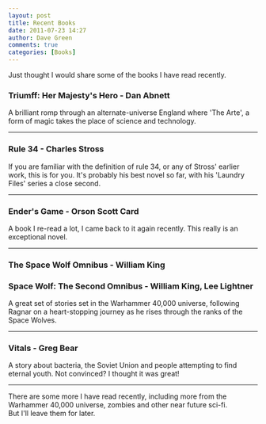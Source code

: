 ```yaml
---
layout: post
title: Recent Books
date: 2011-07-23 14:27
author: Dave Green
comments: true
categories: [Books]
---
```

Just thought I would share some of the books I have read recently.

### Triumff: Her Majesty's Hero - Dan Abnett

A brilliant romp through an alternate-universe England where 'The Arte', a form of magic takes the place of science and technology.

- - -

### Rule 34 - Charles Stross

If you are familiar with the definition of rule 34, or any of Stross' earlier work, this is for you. It's probably his best novel so far, with his 'Laundry Files' series a close second.

- - -

### Ender's Game - Orson Scott Card

A book I re-read a lot, I came back to it again recently. This really is an exceptional novel.

- - -

### The Space Wolf Omnibus - William King

### Space Wolf: The Second Omnibus - William King, Lee Lightner

A great set of stories set in the Warhammer 40,000 universe, following Ragnar on a heart-stopping journey as he rises through the ranks of the Space Wolves.

- - -

### Vitals - Greg Bear

A story about bacteria, the Soviet Union and people attempting to find eternal youth. Not convinced? I thought it was great!

- - -

There are some more I have read recently, including more from the Warhammer 40,000 universe, zombies and other near future sci-fi. But I'll leave them for later.